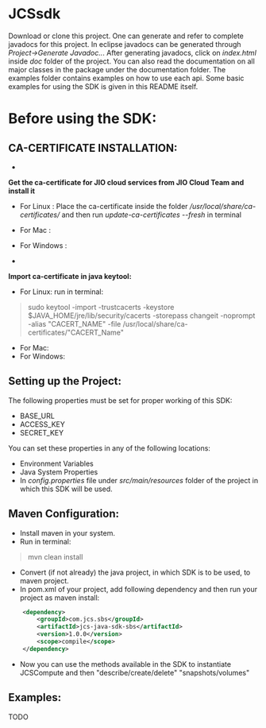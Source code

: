 **JCSsdk**
=====================

Download or clone this project. One can generate and refer to complete javadocs for this project.
In eclipse javadocs can be generated through *Project->Generate Javadoc..*. After generating javadocs,
click on *index.html* inside *doc* folder of the project.
You can also read the documentation on all major classes in the package under the documentation folder.
The examples folder contains examples on how to use each api.
Some basic examples for using the SDK is given in this README itself.


Before using the SDK:
=====================

CA-CERTIFICATE INSTALLATION:
----------------------------

- 
**Get the ca-certificate for JIO cloud services from JIO Cloud Team and install it**

- For Linux : Place the ca-certificate inside the folder 
*/usr/local/share/ca-certificates/* and then run *update-ca-certificates --fresh* in terminal

- For Mac : 
- For Windows :


- 
**Import ca-certificate in java keytool:**

- For Linux: run in terminal:
> sudo keytool -import -trustcacerts -keystore $JAVA_HOME/jre/lib/security/cacerts -storepass changeit -noprompt -alias "CACERT_NAME" -file /usr/local/share/ca-certificates/"CACERT_Name"
- For Mac:
- For Windows:


Setting up the Project:
-----------------------

The following properties must be set for proper working of this SDK:

- BASE_URL
- ACCESS_KEY
- SECRET_KEY

You can set these properties in any of the following locations:

- Environment Variables
- Java System Properties
- In 
*config.properties* file under *src/main/resources* folder of the project in which this SDK will be used.


Maven Configuration:
--------------------

- Install maven in your system.
- Run in terminal:
> mvn clean install
- Convert (if not already) the java project, in which SDK is to be used, to maven project.
- In pom.xml of your project, add following dependency and then run your project as maven install:

```xml
	<dependency>
		<groupId>com.jcs.sbs</groupId>
		<artifactId>jcs-java-sdk-sbs</artifactId>
		<version>1.0.0</version>
		<scope>compile</scope>
	</dependency>
```
- Now you can use the methods available in the SDK to instantiate JCSCompute and then "describe/create/delete" "snapshots/volumes"


Examples:
---------
TODO